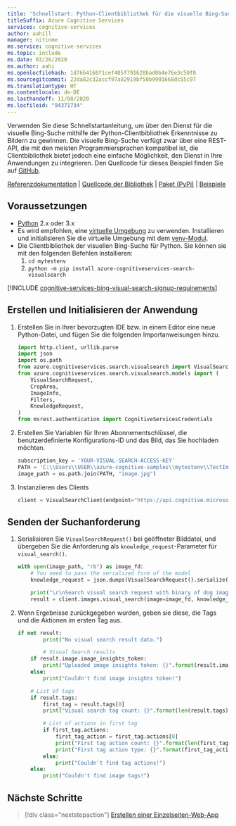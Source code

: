 ```yaml
---
title: 'Schnellstart: Python-Clientbibliothek für die visuelle Bing-Suche'
titleSuffix: Azure Cognitive Services
services: cognitive-services
author: aahill
manager: nitinme
ms.service: cognitive-services
ms.topic: include
ms.date: 03/26/2020
ms.author: aahi
ms.openlocfilehash: 1d7664160f1cef405f791628bad0b4e76e3c50f8
ms.sourcegitcommit: 22da82c32accf97a82919bf50b9901668dc55c97
ms.translationtype: HT
ms.contentlocale: de-DE
ms.lasthandoff: 11/08/2020
ms.locfileid: "94371734"
---
```

Verwenden Sie diese Schnellstartanleitung, um über den Dienst für die visuelle Bing-Suche mithilfe der Python-Clientbibliothek Erkenntnisse zu Bildern zu gewinnen. Die visuelle Bing-Suche verfügt zwar über eine REST-API, die mit den meisten Programmiersprachen kompatibel ist, die Clientbibliothek bietet jedoch eine einfache Möglichkeit, den Dienst in Ihre Anwendungen zu integrieren. Den Quellcode für dieses Beispiel finden Sie auf [GitHub](https://github.com/Azure-Samples/cognitive-services-python-sdk-samples/blob/master/samples/search/visual_search_samples.py). 

[Referenzdokumentation](/python/api/azure-cognitiveservices-search-visualsearch/?view=azure-python) | [Quellcode der Bibliothek](https://github.com/Azure/azure-sdk-for-python/tree/master/sdk/cognitiveservices/azure-cognitiveservices-search-visualsearch) | [Paket (PyPi)](https://pypi.org/project/azure-cognitiveservices-search-visualsearch/) | [Beispiele](https://github.com/Azure-Samples/cognitive-services-python-sdk-samples/)

## <a name="prerequisites"></a>Voraussetzungen

* [Python](https://www.python.org/) 2.x oder 3.x
* Es wird empfohlen, eine [virtuelle Umgebung](https://docs.python.org/3/tutorial/venv.html) zu verwenden. Installieren und initialisieren Sie die virtuelle Umgebung mit dem [venv-Modul](https://pypi.python.org/pypi/virtualenv).
* Die Clientbibliothek der visuellen Bing-Suche für Python. Sie können sie mit den folgenden Befehlen installieren:
    1. `cd mytestenv`
    2. `python -m pip install azure-cognitiveservices-search-visualsearch`

[!INCLUDE [cognitive-services-bing-visual-search-signup-requirements](~/includes/cognitive-services-bing-visual-search-signup-requirements.md)]


## <a name="create-and-initialize-the-application"></a>Erstellen und Initialisieren der Anwendung

1. Erstellen Sie in Ihrer bevorzugten IDE bzw. in einem Editor eine neue Python-Datei, und fügen Sie die folgenden Importanweisungen hinzu. 

    ```python
    import http.client, urllib.parse
    import json
    import os.path
    from azure.cognitiveservices.search.visualsearch import VisualSearchClient
    from azure.cognitiveservices.search.visualsearch.models import (
        VisualSearchRequest,
        CropArea,
        ImageInfo,
        Filters,
        KnowledgeRequest,
    )
    from msrest.authentication import CognitiveServicesCredentials
    ```
2. Erstellen Sie Variablen für Ihren Abonnementschlüssel, die benutzerdefinierte Konfigurations-ID und das Bild, das Sie hochladen möchten. 
    
    ```python
    subscription_key = 'YOUR-VISUAL-SEARCH-ACCESS-KEY'
    PATH = 'C:\\Users\\USER\\azure-cognitive-samples\\mytestenv\\TestImages\\'
    image_path = os.path.join(PATH, "image.jpg")
    
    ```

3. Instanziieren des Clients

    ```python
    client = VisualSearchClient(endpoint="https://api.cognitive.microsoft.com", credentials=CognitiveServicesCredentials(subscription_key))
    ```

## <a name="send-the-search-request"></a>Senden der Suchanforderung

1. Serialisieren Sie `VisualSearchRequest()` bei geöffneter Bilddatei, und übergeben Sie die Anforderung als `knowledge_request`-Parameter für `visual_search()`.

    ```python
    with open(image_path, "rb") as image_fd:
        # You need to pass the serialized form of the model
        knowledge_request = json.dumps(VisualSearchRequest().serialize())
    
        print("\r\nSearch visual search request with binary of dog image")
        result = client.images.visual_search(image=image_fd, knowledge_request=knowledge_request)
    ```

2. Wenn Ergebnisse zurückgegeben wurden, geben sie diese, die Tags und die Aktionen im ersten Tag aus.

    ```python
    if not result:
            print("No visual search result data.")
    
            # Visual Search results
        if result.image.image_insights_token:
            print("Uploaded image insights token: {}".format(result.image.image_insights_token))
        else:
            print("Couldn't find image insights token!")
    
        # List of tags
        if result.tags:
            first_tag = result.tags[0]
            print("Visual search tag count: {}".format(len(result.tags)))
    
            # List of actions in first tag
            if first_tag.actions:
                first_tag_action = first_tag.actions[0]
                print("First tag action count: {}".format(len(first_tag.actions)))
                print("First tag action type: {}".format(first_tag_action.action_type))
            else:
                print("Couldn't find tag actions!")
        else:
            print("Couldn't find image tags!")
    ```

## <a name="next-steps"></a>Nächste Schritte

> [!div class="nextstepaction"]
> [Erstellen einer Einzelseiten-Web-App](../../tutorial-bing-visual-search-single-page-app.md)